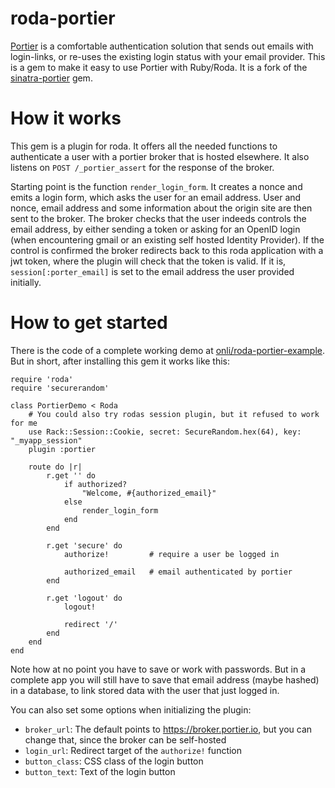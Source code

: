 # roda-portier
[Portier](https://portier.github.io/) is a comfortable authentication solution that sends out emails with login-links, or re-uses the existing login status with your email provider. This is a gem to make it easy to use Portier with Ruby/Roda. It is a fork of the [sinatra-portier](https://github.com/portier/sinatra-portier) gem.

# How it works

This gem is a plugin for roda. It offers all the needed functions to authenticate a user with a portier broker that is hosted elsewhere. It also listens on `POST /_portier_assert` for the response of the broker.

Starting point is the function `render_login_form`. It creates a nonce and emits a login form, which asks the user for an email address. User and nonce, email address and some information about the origin site are then sent to the broker. The broker checks that the user indeeds controls the email address, by either sending a token or asking for an OpenID login (when encountering gmail or an existing self hosted Identity Provider). If the control is confirmed the broker redirects back to this roda application with a jwt token, where the plugin will check that the token is valid. If it is, `session[:porter_email]` is set to the email address the user provided initially.

# How to get started

There is the code of a complete working demo at [onli/roda-portier-example](https://github.com/onli/roda-portier-example/). But in short, after installing this gem it works like this:

```
require 'roda'
require 'securerandom'

class PortierDemo < Roda
    # You could also try rodas session plugin, but it refused to work for me
    use Rack::Session::Cookie, secret: SecureRandom.hex(64), key: "_myapp_session"
    plugin :portier

    route do |r|
        r.get '' do
            if authorized?
                "Welcome, #{authorized_email}"
            else
                render_login_form
            end
        end

        r.get 'secure' do
            authorize!         # require a user be logged in

            authorized_email   # email authenticated by portier
        end

        r.get 'logout' do
            logout!

            redirect '/'
        end
    end
end
```

Note how at no point you have to save or work with passwords. But in a complete app you will still have to save that email address (maybe hashed) in a database, to link stored data with the user that just logged in.

You can also set some options when initializing the plugin:

 * `broker_url`: The default points to https://broker.portier.io, but you can change that, since the broker can be self-hosted
 * `login_url`: Redirect target of the `authorize!` function
 * `button_class`: CSS class of the login button
 * `button_text`: Text of the login button


